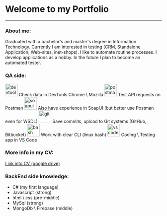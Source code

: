# Welcome to my Portfolio
---
### About me:
Graduated with a bachelor's and master's degree in Information Technology. Currently I am interested in testing (CRM, Standalone Application, Web-sites, inet-shops). I like to automate routine processes. I develop applications as a hobby. In the future I plan to become an automated tester.
 
### QA side:
<img src="https://d33wubrfki0l68.cloudfront.net/38b5c953a4667366685d55db55d057c86db1fc54/a0fdc/static/acae6b24d940347661ca901ea07f47c1/chrome-dev-logo-icon.png" title="devtools" alt="devtools" width="40" height="40"/> Check data in DevTools Chrome \ Mozilla
<img src="https://seeklogo.com/images/P/postman-logo-0087CA0D15-seeklogo.com.png" title="postman" alt="postman" width="40" height="40"/> Test API requests on Postman
<img src="https://static0.smartbear.co/smartbearbrand/media/images/home/soapui-icon.svg" title="soapui" alt="soapui" width="40" height="40"/> Also have experience in SoapUI (but better use Postman even for WSDL)
<img src="https://cdn.jsdelivr.net/gh/devicons/devicon/icons/git/git-original.svg" title="git" alt="git" width="40" height="40"/> Save commits, upload to Git systems (GitHub, Bitbucket)
<img src="https://upload.wikimedia.org/wikipedia/commons/thumb/4/4b/Bash_Logo_Colored.svg/1024px-Bash_Logo_Colored.svg.png?20180723054350" title="bash" alt="bash" width="40" height="40"/> Work with clear CLI (linux bash)
<img src="https://cdn.jsdelivr.net/gh/devicons/devicon/icons/vscode/vscode-original.svg" title="vscode" alt="vscode" width="40" height="40"/> Coding \ Testing app in VS Code

### More info in my CV:
[Link into CV (google drive)](https://docs.google.com/document/d/1gWzrDO250Z5HTY4ZJWzJXHGJj7kMPYAQ/edit?usp=drive_link&ouid=118411061735689492258&rtpof=true&sd=true)

### BackEnd side knowledge:
- C# (my first language)
- Javascript (strong)
- html \ css (pre-middle)
- MySql (strong)
- MongoDb \ Firebase (middle)